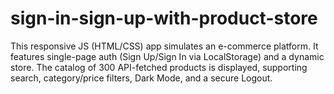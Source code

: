 # sign-in-sign-up-with-product-store
This responsive JS (HTML/CSS) app simulates an e-commerce platform. It features single-page auth (Sign Up/Sign In via LocalStorage) and a dynamic store. The catalog of 300 API-fetched products is displayed, supporting search, category/price filters, Dark Mode, and a secure Logout.
